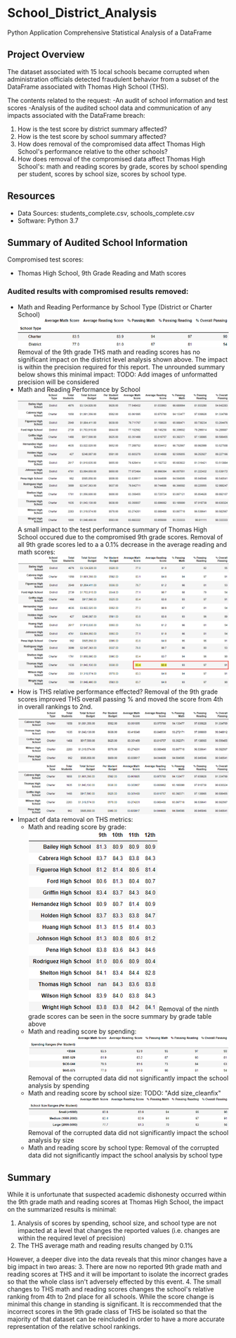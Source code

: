 # School_District_Analysis
Python Application
Comprehensive Statistical Analysis of a DataFrame

## Project Overview
The dataset associated with 15 local schools became corrupted when administration officials detected fraudulent behavior from a subset of the DataFrame associated with Thomas High School (THS). 

The contents related to the request: 
-An audit of school information and test scores
-Analysis of the audited school data and communication of any impacts associated with the DataFrame breach:

1. How is the test score by district summary affected? 
2. How is the test score by school summary affected?
3. How does removal of the compromised data affect Thomas High School's performance relative to the other schools?
4. How does removal of the compromised data affect Thomas High School's: math and reading scores by grade, scores by school spending per student, scores by school size, scores by school type.

## Resources
- Data Sources: students_complete.csv, schools_complete.csv
- Software: Python 3.7

## Summary of Audited School Information
Compromised test scores:
- Thomas High School, 9th Grade Reading and Math scores
### Audited results with compromised results removed:
- Math and Reading Performance by School Type (District or Charter School)
![Math and Reading Performance by School Type](https://github.com/zborglin/School_District_Analysis/blob/main/Resources/district_cleanfix.png)
  Removal of the 9th grade THS math and reading scores has no significant impact on the district level analysis shown above. The impact is within the precision required for this report. The unrounded summary below shows this minimal impact:
  TODO: Add images of unformatted 
  precision will be considered
- Math and Reading Performance by School
![Math and Reading Performance by School](https://github.com/zborglin/School_District_Analysis/blob/main/Resources/school_summary_cleanfix_unformatted.png)
  A small impact to the test performance summary of Thomas High School occured due to the compromised 9th grade scores. Removal of all 9th grade scores led to a a 0.1% decrease in the average reading and math scores:
![Highlight Impact of Score Removal](https://github.com/zborglin/School_District_Analysis/blob/main/Resources/school_THS_highlight.png)
- How is THS relative performance effected?
  Removal of the 9th grade scores improved THS overall passing % and moved the score from 4th in overall rankings to 2nd.
  ![Top 5 Schools Before Data Removal](https://github.com/zborglin/School_District_Analysis/blob/main/Resources/Top5_bad.png)
  ![Top 5 Schools After Data Removal](https://github.com/zborglin/School_District_Analysis/blob/main/Resources/Top5_cleanfix.png)
- Impact of data removal on THS metrics:
  - Math and reading score by grade:
  ![Math and reading score by grade](https://github.com/zborglin/School_District_Analysis/blob/main/Resources/grade_cleanfix.png)
  Removal of the ninth grade scores can be seen in the socre summary by grade table above
  - Math and reading score by spending:
  ![Math and reading score by spending](https://github.com/zborglin/School_District_Analysis/blob/main/Resources/spending_cleanfix.png)
  Removal of the corrupted data did not significantly impact the school analysis by spending
  - Math and reading score by school size:
  TODO: "Add size_cleanfix"
  ![Math and reading score by school size](https://github.com/zborglin/School_District_Analysis/blob/main/Resources/size_cleanfix.png)
  Removal of the corrupted data did not significantly impact the school analysis by size
  - Math and reading score by school type:
  Removal of the corrupted data did not significantly impact the school analysis by school type
## Summary
While it is unfortunate that suspected academic dishonesty occurred within the 9th grade math and reading scores at Thomas High School, the impact on the summarized results is minimal:
1. Analysis of scores by spending, school size, and school type are not impacted at a level that changes the reported values (i.e. changes are within the required level of precision)
2. The THS average math and reading results changed by 0.1%

However, a deeper dive into the data reveals that this minor changes have a big impact in two areas:
3. There are now no reported 9th grade math and reading scores at THS and it will be important to isolate the incorrect grades so that the whole class isn't adversely effected by this event.
4. The small changes to THS math and reading scores changes the school's relative ranking from 4th to 2nd place for all schools. While the score change is minimal this change in standing is significant. It is reccommended that the incorrect scores in the 9th grade class of THS be isolated so that the majority of that dataset can be reincluded in order to have a more accurate representation of the relative school rankings.